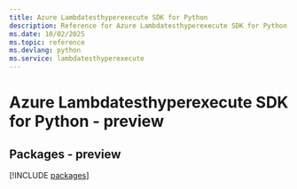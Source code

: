 ```yaml
---
title: Azure Lambdatesthyperexecute SDK for Python
description: Reference for Azure Lambdatesthyperexecute SDK for Python
ms.date: 10/02/2025
ms.topic: reference
ms.devlang: python
ms.service: lambdatesthyperexecute
---
```

# Azure Lambdatesthyperexecute SDK for Python - preview
## Packages - preview
[!INCLUDE [packages](lambdatesthyperexecute-index.md)]